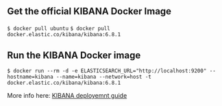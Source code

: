 #

## Get the official KIBANA Docker Image

`$ docker pull ubuntu`
`$ docker pull docker.elastic.co/kibana/kibana:6.8.1`

## Run the KIBANA Docker image

`$ docker run --rm -d -e ELASTICSEARCH_URL="http://localhost:9200" --hostname=kibana --name=kibana --network=host -t docker.elastic.co/kibana/kibana:6.8.1`

More info here: [KIBANA deployemnt guide](https://www.elastic.co/guide/en/kibana/current/index.html)

